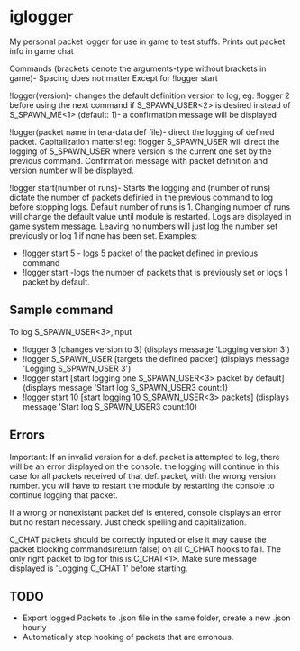 # iglogger
My personal packet logger for use in game to test stuffs. Prints out packet info in game chat

Commands (brackets denote the arguments-type without brackets in game)- Spacing does not matter Except for !logger start

!logger(version)- changes the default definition version to log, eg: !logger 2 before using the next command if S_SPAWN_USER<2> is desired instead of S_SPAWN_ME<1> (default: 1)- a confirmation message will be displayed

!logger(packet name in tera-data def file)- direct the logging of defined packet. Capitalization matters! eg: !logger S_SPAWN_USER will direct the logging of S_SPAWN_USER<version> where version is the current one set by the previous command. Confirmation message with packet definition and version number will be displayed.

!logger start(number of runs)- Starts the logging and (number of runs) dictate the number of packets definied in the previous command to log before stopping logs. Default number of runs is 1. Changing number of runs will change the default value until module is restarted. Logs are displayed in game system message. Leaving no numbers will just log the number set previously or log 1 if none has been set.
Examples: 
- !logger start 5 - logs 5 packet of the packet defined in previous command
- !logger start -logs the number of packets that is previously set or logs 1 packet by default.
    
## Sample command 
To log S_SPAWN_USER<3>,input
- !logger 3 [changes version to 3] (displays message 'Logging version 3')
- !logger S_SPAWN_USER [targets the defined packet] (displays message 'Logging S_SPAWN_USER 3')
- !logger start [start logging one S_SPAWN_USER<3> packet by default] (displays message 'Start log S_SPAWN_USER3 count:1)
- !logger start 10 [start logging 10 S_SPAWN_USER<3> packets] (displays message 'Start log S_SPAWN_USER3 count:10)

## Errors
Important: If an invalid version for a def. packet is attempted to log, there will be an error displayed on the console. the logging will continue in this case for all packets received of that def. packet, with the wrong version number. you will have to restart the module by restarting the console to continue logging that packet.

If a wrong or nonexistant packet def is entered, console displays an error but no restart necessary. Just check spelling and capitalization.

C_CHAT packets should be correctly inputed or else it may cause the packet blocking commands(return false) on all C_CHAT hooks to fail. The only right packet to log for this is C_CHAT<1>. Make sure message displayed is 'Logging C_CHAT 1' before starting.

## TODO
- Export logged Packets to .json file in the same folder, create a new .json hourly
- Automatically stop hooking of packets that are erronous. 
